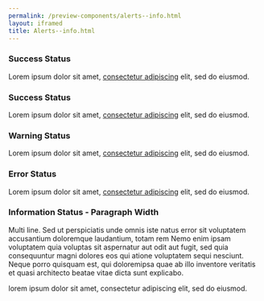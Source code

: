 ```yaml
--- 
permalink: /preview-components/alerts--info.html
layout: iframed 
title: Alerts--info.html
---
```

<div class="alert alert-success">
    <div class="alert-body">
        <h3 class="alert-heading">Success Status</h3>
        <p class="alert-text">Lorem ipsum dolor sit amet,
            <a href="javascript:void(0);">consectetur adipiscing</a> elit, sed do eiusmod.</p>
    </div>
</div>

<div class="alert alert-success">
    <div class="alert-body">
        <h3 class="alert-heading">Success Status</h3>
        <p class="alert-text">Lorem ipsum dolor sit amet,
            <a href="javascript:void(0);">consectetur adipiscing</a> elit, sed do eiusmod.</p>
    </div>
</div>

<div class="alert alert-warning">
    <div class="alert-body">
        <h3 class="alert-heading">Warning Status</h3>
        <p class="alert-text">Lorem ipsum dolor sit amet,
            <a href="javascript:void(0);">consectetur adipiscing</a> elit, sed do eiusmod.</p>
    </div>
</div>

<div class="alert alert-error" role="alert">
    <div class="alert-body">
        <h3 class="alert-heading">Error Status</h3>
        <p class="alert-text">Lorem ipsum dolor sit amet,
            <a href="javascript:void(0);">consectetur adipiscing</a> elit, sed do eiusmod.</p>
    </div>
</div>

<div class="alert alert-info alert-paragraph">
    <div class="alert-body">
        <h3 class="alert-heading">Information Status - Paragraph Width</h3>
        <p class="alert-text">Multi line. Sed ut perspiciatis unde omnis iste natus error sit voluptatem
            accusantium doloremque laudantium, totam rem Nemo enim ipsam voluptatem
            quia voluptas sit aspernatur aut odit aut fugit, sed quia consequuntur
            magni dolores eos qui atione voluptatem sequi nesciunt. Neque porro
            quisquam est, qui doloremipsa quae ab illo inventore veritatis et
            quasi architecto beatae vitae dicta sunt explicabo.</p>
    </div>
</div>

<div class="alert alert-info alert-slim">
    <div class="alert-body">
        <p class="alert-text">lorem ipsum dolor sit amet, consectetur adipiscing elit, sed do eiusmod.</p>
    </div>
</div>